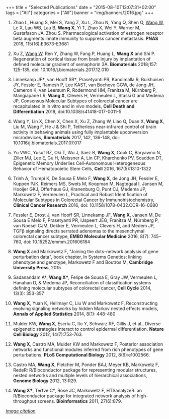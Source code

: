 +++
title = "Selected Publications"
date = "2015-08-10T13:07:31+02:00"
tags = ["All"]
categories = ["All"]
banner = "img/banners/2016.jpg"
+++

1. Zhao L, Huang S, Mei S, Yang Z, Xu L, Zhou N, Yang Q, Shen Q, <u>Wang W</u>, Le X, Lau WB, Lau B, **Wang X**, Yi T, Zhao X, Wei Y, Warner M, Gustafsson JA, Zhou S. Pharmacological activation of estrogen receptor beta augments innate immunity to suppress cancer metastasis. **PNAS** 2018, 115(16):E3673-E3681

2. Xu Z, <u>Wang W</u>, Ren Y, Zhang W, Fang P, Huang L, **Wang X** and Shi P. Regeneration of cortical tissue from brain injury by implantation of defined molecular gradient of semaphorin 3A. **Biomaterials** 2018;157: 125-135, doi: 10.1016/j.biomaterials.2017.12.010

3. Linnekamp JF†, van Hooff SR†, Prasetyanti PR, Kandimalla R, Buikhuisen JY, Fessler E, Ramesh P, Lee KAST, van Bochove GGW, de Jong JH, Cameron K, van Leersum R, Rodermond HM, Franitza M, Nürnberg P, Mangiapane LR, **Wang X**, Clevers H, Vermeulen L, Stassi G and Medema JP, Consensus Molecular Subtypes of colorectal cancer are recapitulated in in vitro and in vivo models, **Cell Death and Differentiation** 2018, doi:10.1038/s41418-017-0011-5

4. Wang Y, Lin X, Chen X, Chen X, Xu Z, Zhang W, Liao Q, Duan X, **Wang X**, Liu M, Wang F, He J & Shi P, Tetherless near-infrared control of brain activity in behaving animals using fully implantable upconversion microdevices, **Biomaterials** 2017, 142, 136-148, doi: 10.1016/j.biomaterials.2017.07.017

5. Yu VWC, Yusuf RZ, Oki T, Wu J, Saez B, **Wang X**, Cook C, Baryawno N, Ziller MJ, Lee E, Gu H, Meissner A, Lin CP, Kharchenko PV, Scadden DT, Epigenetic Memory Underlies Cell-Autonomous Heterogeneous Behavior of Hematopoietic Stem Cells, **Cell** 2016, 167(5):1310-1322

6. Trinh A, Trumpi K, De Sousa E Melo F, **Wang X**, de Jong JH, Fessler E, Kuppen PJK, Reimers MS, Swets M, Koopman M, Nagtegaal I, Jansen M, Hooijer GKJ, Offerhaus GJ, Kranenburg O, Punt CJ, Medema JP, Markowetz F, Vermeulen L, Practical and Robust Identification of Molecular Subtypes in Colorectal Cancer by Immunohistochemistry, **Clinical Cancer Research** 2016, doi: 10.1158/1078-0432.CCR-16-0680

7. Fessler E, Drost J, van Hooff SR, Linnekamp JF, **Wang X**, Jansen M, De Sousa E Melo F, Prasetyanti PR, IJspeert JEG, Franitza M, Nürnberg P, van Noesel CJM, Dekker E, Vermeulen L, Clevers H, and Medem JP, TGFβ signaling directs serrated adenomas to the mesenchymal colorectal cancer subtype, **EMBO Molecular Medicine** 2016, 8(7): 745–760, doi: 10.15252/emmm.201606184

8. **Wang X** and Markowetz F, "Joining the dots–network analysis of gene perturbation data", book chapter, In Systems Genetics: linking phenotype and genotype, Markowetz F and Boutros M, **Cambridge University Press**, 2015

9. Sadanandam A†, **Wang X†**, Felipe de Sousa E, Gray JW, Vermeulen L, Hanahan D, & Medema JP, Reconciliation of classification systems defining molecular subtypes of colorectal cancer, **Cell Cycle** 2014, 13(3): 353-357

10. **Wang X**, Yuan K, Hellmayr C, Liu W and Markowetz F, Reconstructing evolving signaling networks by hidden Markov nested effects models, **Annals of Applied Statistics** 2014, 8(1): 448-480


11. Mulder KW, **Wang X**, Escriu C, Ito Y, Schwarz RF, Gillis J, et al., Diverse epigenetic strategies interact to control epidermal differentiation. **Nature Cell Biology** 2012, 14(7):753-763.

12. **Wang X**, Castro MA, Mulder KW and Markowetz F, Posterior association networks and functional modules inferred from rich phenotypes of gene perturbations. **PLoS Computational Biology** 2012, 8(6):e1002566.

13. Castro MA, **Wang X**, Fletcher M, Ponder BAJ, Meyer KB, Markowetz F, RedeR: R/Bioconductor package for representing modular structures, nested networks and multiple levels of hierarchical associations, **Genome Biology** 2012, 13:R29.

14. **Wang X†**, Terfve C†, Rose JC, Markowetz F, HTSanalyzeR: an R/Bioconductor package for integrated network analysis of high-throughput screens. **Bioinformatics** 2011, 27(6):879.

[*Image citation*](https://clipartuse.com/clipart/1232322)